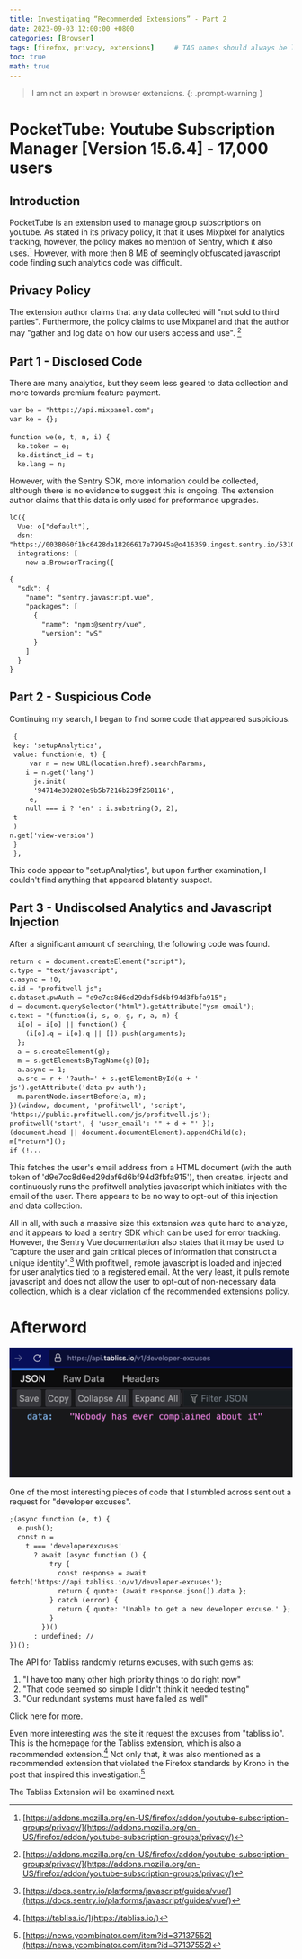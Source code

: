```yaml
---
title: Investigating “Recommended Extensions” - Part 2
date: 2023-09-03 12:00:00 +0800
categories: [Browser]
tags: [firefox, privacy, extensions]     # TAG names should always be lowercase
toc: true
math: true
---
```

> I am not an expert in browser extensions.
{: .prompt-warning }

#  PocketTube: Youtube Subscription Manager [Version 15.6.4] - 17,000 users
## Introduction
PocketTube is an extension used to manage group subscriptions on youtube. As stated in its privacy policy, it that it uses Mixpixel for analytics tracking, however, the policy makes no mention of Sentry, which it also uses.[^footnote1] However, with more then 8 MB of seemingly obfuscated javascript code finding such analytics code was difficult.

## Privacy Policy
The extension author claims that any data collected will "not sold to third parties". Furthermore, the policy claims to use Mixpanel and that the author may "gather and log data on how our users access and use". [^footnote1]

## Part 1 - Disclosed Code
There are many analytics, but they seem less geared to data collection and more towards premium feature payment.

```
var be = "https://api.mixpanel.com";
var ke = {};

function we(e, t, n, i) {
  ke.token = e;
  ke.distinct_id = t;
  ke.lang = n;
```

However, with the Sentry SDK, more infomation could be collected, although there is no evidence to suggest this is ongoing. The extension author claims that this data is only used for preformance upgrades.

```
lC({
  Vue: o["default"],
  dsn: "https://0038060f1bc6428da18206617e79945a@o416359.ingest.sentry.io/5310804",
  integrations: [
    new a.BrowserTracing({

```

```
{
  "sdk": {
    "name": "sentry.javascript.vue",
    "packages": [
      {
        "name": "npm:@sentry/vue",
        "version": "wS"
      }
    ]
  }
}
```
## Part 2 - Suspicious Code
Continuing my search, I began to find some code that appeared suspicious.

```
 {
 key: 'setupAnalytics',
 value: function(e, t) {
     var n = new URL(location.href).searchParams,
    i = n.get('lang')
      je.init(
      '94714e302802e9b5b7216b239f268116',
     e,
    null === i ? 'en' : i.substring(0, 2),
 t
 )
n.get('view-version')
 }
 },
```

This code appear to "setupAnalytics", but upon further examination, I couldn't find anything that appeared blatantly suspect.

## Part 3 - Undiscolsed Analytics and Javascript Injection
After a significant amount of searching, the following code was found.

```
return c = document.createElement("script");
c.type = "text/javascript";
c.async = !0;
c.id = "profitwell-js";
c.dataset.pwAuth = "d9e7cc8d6ed29daf6d6bf94d3fbfa915";
d = document.querySelector("html").getAttribute("ysm-email");
c.text = "(function(i, s, o, g, r, a, m) {
  i[o] = i[o] || function() {
    (i[o].q = i[o].q || []).push(arguments);
  };
  a = s.createElement(g);
  m = s.getElementsByTagName(g)[0];
  a.async = 1;
  a.src = r + '?auth=' + s.getElementById(o + '-js').getAttribute('data-pw-auth');
  m.parentNode.insertBefore(a, m);
})(window, document, 'profitwell', 'script', 'https://public.profitwell.com/js/profitwell.js');
profitwell('start', { 'user_email': '" + d + "' });
(document.head || document.documentElement).appendChild(c);
m["return"]();
if (!...

```
This fetches the user's email address from a HTML document (with the auth token of 'd9e7cc8d6ed29daf6d6bf94d3fbfa915'), then creates, injects and continuously runs the profitwell analytics javascript which initiates with the email of the user. There appears to be no way to opt-out of this injection and data collection.

All in all, with such a massive size this extension was quite hard to analyze, and it appears to load a sentry SDK which can be used for error tracking. However, the Sentry Vue documentation also states that it may be used to "capture the user and gain critical pieces of information that construct a unique identity".[^footnote2] With profitwell, remote javascript is loaded and injected for user analytics tied to a registered email. At the very least, it pulls remote javascript and does not allow the user to opt-out of non-necessary data collection, which is a clear violation of the recommended extensions policy.  

# Afterword
![Developer Excuses](https://raw.githubusercontent.com/ColoursofOSINT/ColoursofOSINT.github.io/6faf08296b6555ec0817598bf0bf68b9f4a31635/assets/img/images/Lmao.png)

One of the most interesting pieces of code that I stumbled across sent out a request for "developer excuses".

```
;(async function (e, t) {
  e.push();
  const n =
    t === 'developerexcuses'
      ? await (async function () {
          try {
            const response = await fetch('https://api.tabliss.io/v1/developer-excuses');
            return { quote: (await response.json()).data };
          } catch (error) {
            return { quote: 'Unable to get a new developer excuse.' };
          }
        })()
      : undefined; //
})();
```
The API for Tabliss randomly returns excuses, with such gems as:

1. "I have too many other high priority things to do right now"
2. "That code seemed so simple I didn't think it needed testing"
3. "Our redundant systems must have failed as well"


Click here for [more](https://api.tabliss.io/v1/developer-excuses).

Even more interesting was the site it request the excuses from "tabliss.io". This is the homepage for the Tabliss extension, which is also a recommended extension.[^footnote3] Not only that, it was also mentioned as a recommended  extension that violated the Firefox standards by Krono in the post that inspired this investigation.[^footnote4]

The Tabliss Extension will be examined next.

[^footnote1]: [https://addons.mozilla.org/en-US/firefox/addon/youtube-subscription-groups/privacy/](https://addons.mozilla.org/en-US/firefox/addon/youtube-subscription-groups/privacy/)
[^footnote2]: [https://docs.sentry.io/platforms/javascript/guides/vue/](https://docs.sentry.io/platforms/javascript/guides/vue/)
[^footnote3]: [https://tabliss.io/](https://tabliss.io/)
[^footnote4]: [https://news.ycombinator.com/item?id=37137552](https://news.ycombinator.com/item?id=37137552)
